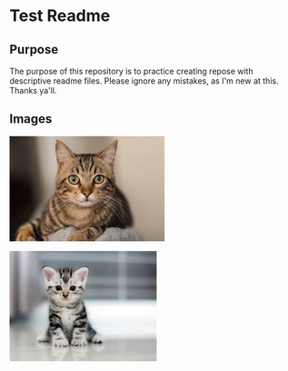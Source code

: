 # Test Readme

## Purpose

The purpose of this repository is to practice creating repose with descriptive readme files. Please
ignore any mistakes, as I'm new at this. Thanks ya'll.

## Images

![cat 1](cat-1.jfif)

![cat 2](cat-2.jfif)